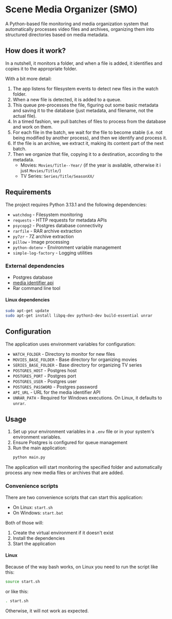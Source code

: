 # Scene Media Organizer (SMO)

A Python-based file monitoring and media organization system that automatically processes video files and archives,
organizing them into structured directories based on media metadata.

## How does it work?
In a nutshell, it monitors a folder, and when a file is added, it identifies and copies it to the appropriate folder.

With a bit more detail:
1. The app listens for filesystem events  to detect new files in the watch folder.
2. When a new file is detected, it is added to a queue.
3. This queue pre-processes the file, figuring out some basic metadata and saving it to the database (just metadata, and filename, not the actual file).
4. In a timed fashion, we pull batches of files to process from the database and work on them.
5. For each file in the batch, we wait for the file to become stable (i.e. not being modified by another process), and then we identify and process it.
6. If the file is an archive, we extract it, making its content part of the next batch.
7. Then we organize that file, copying it to a destination, according to the metadata.
   - Movies: `Movies/Title--Year/` (if the year is available, otherwise it i just `Movies/Title/`)
   - TV Series: `Series/Title/SeasonXX/`

## Requirements

The project requires Python 3.13.1 and the following dependencies:

- `watchdog` - Filesystem monitoring
- `requests` - HTTP requests for metadata APIs
- `psycopg2` - Postgres database connectivity
- `rarfile` - RAR archive extraction
- `py7zr` - 7Z archive extraction
- `pillow` - Image processing
- `python-dotenv` - Environment variable management
- `simple-log-factory` - Logging utilities

### External dependencies
- Postgres database
- [media identifier api](https://github.com/brenordv/media-identifier-api)
- Rar command line tool

#### Linux dependencies
```bash
sudo apt-get update
sudo apt-get install libpq-dev python3-dev build-essential unrar
```

## Configuration

The application uses environment variables for configuration:

- `WATCH_FOLDER` - Directory to monitor for new files
- `MOVIES_BASE_FOLDER` - Base directory for organizing movies
- `SERIES_BASE_FOLDER` - Base directory for organizing TV series
- `POSTGRES_HOST` - Postgres host
- `POSTGRES_PORT` - Postgres port
- `POSTGRES_USER` - Postgres user
- `POSTGRES_PASSWORD` - Postgres password
- `API_URL` - URL for the media identifier API
- `UNRAR_PATH` - Required for Windows executions. On Linux, it defaults to `unrar`.

## Usage

1. Set up your environment variables in a `.env` file or in your system's environment variables.
2. Ensure Postgres is configured for queue management
3. Run the main application:
   ```bash
   python main.py
   ```
The application will start monitoring the specified folder and automatically process any new media files or
archives that are added.

### Convenience scripts
There are two convenience scripts that can start this application:
- On Linux: `start.sh`
- On Windows: `start.bat`

Both of those will:
1. Create the virtual environment if it doesn't exist
2. Install the dependencies
3. Start the application

#### Linux
Because of the way bash works, on Linux you need to run the script like this:
```bash
source start.sh
```

or like this:
```bash
. start.sh
```

Otherwise, it will not work as expected.